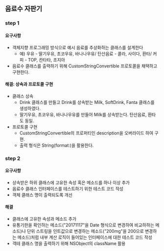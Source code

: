 ## 음료수 자판기

### step 1

#### 요구사항

- 객체지향 프로그래밍 방식으로 예시 음료를 추상화하는 클래스를 설계한다
  - 예) 우유 - 딸기우유, 초코우유, 바나나우유/ 탄산음료 - 콜라, 사이다, 환타/ 커피 - TOP, 칸타타, 조지아
- 음료수 클래스를 출력하기 위해 CustomStringConvertible 프로토콜을 채택하고 구현한다.

#### 해결: 상속과 프로토콜 구현

- 클래스 상속
  - Drink 클래스를 만들고 Drink를 상속받는 Milk, SoftDrink, Fanta 클래스를 생성하였다.
  - 딸기우유, 초코우유, 바나나우유를 만들어 Milk를 상속받는다. 탄산음료, 환타도 동일.
- 프로토콜 구현
  - CustomStringConvertible의 프로퍼티인 description을 오버라이드 하여 구현.
  - 출력 형식은 String(format:)을 활용한다.

### step 2

#### 요구사항

- 상속받은 하위 클래스에 고유한 속성 혹은 메소드를 하나 이상 추가
- 음료수 클래스 인터페이스를 테스트하기 위한 테스트 코드 작성
- 객체 클래스 명이 출력되도록 개선

#### 해결

- 클래스에 고유한 속성과 메소드 추가
- 유통기한을 확인하는 메소드("20171117"을 Date 형식으로 변경하여 비교하하는 메소드)나 단위 스트링을 인트값으로 변경하는 메소드("200mg"을 200으로 변경하는 메소드)처럼 내부 계산 로직이 들어있는 인터페이스에 대한 테스트 코드 작성
- 객테 클래스 명을 출력하기 위해 NSObject의 className 활용